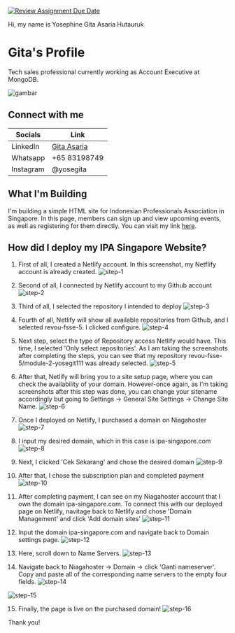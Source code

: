 [![Review Assignment Due Date](https://classroom.github.com/assets/deadline-readme-button-22041afd0340ce965d47ae6ef1cefeee28c7c493a6346c4f15d667ab976d596c.svg)](https://classroom.github.com/a/cvSOEAVD)

Hi, my name is Yosephine Gita Asaria Hutauruk

# Gita's Profile
Tech sales professional currently working as Account Executive at MongoDB.

![gambar](./assets/gita.webp)

## Connect with me
|Socials   |Link   |
|-------|------------|
|LinkedIn   |[Gita Asaria](https://sg.linkedin.com/in/gita-asaria)     | 
|Whatsapp  |+65 83198749     | 
|Instagram   |@yosegita     | 

## What I'm Building
I'm building a simple HTML site for Indonesian Professionals Association in Singapore. In this page, members can sign up and view upcoming events, as well as registering for them directly. You can visit my link [here](http://ipa-singapore.com).

## How did I deploy my IPA Singapore Website?
1. First of all, I created a Netlify account. In this screenshot, my Netflify account is already created.
![step-1](./assets/step-1.png)
2. Second of all, I connected by Netlify account to my Github account
![step-2](./assets/step-2.png)
3. Third of all, I selected the repository I intended to deploy
![step-3](./assets/step-3.png)
4. Fourth of all, Netlify will show all available repositories from Github, and I selected revou-fsse-5. I clicked configure.
![step-4](./assets/step-4.png)

5. Next step, select the type of Repository access Netlify would have. This time, I selected 'Only select repositories'. As I am taking the screenshots after completing the steps, you can see that my repository revou-fsse-5/module-2-yosegit111 was already selected.
![step-5](./assets/step-5.png)

6. After that, Netlify will bring you to a site setup page, where you can check the availability of your domain. However-once again, as I'm taking screenshots after this step was done, you can change your sitename accordingly but going to Settings -> General Site Settings -> Change Site Name.
![step-6](./assets/step-6.png)

7. Once I deployed on Netlify, I purchased a domain on Niagahoster 
![step-7](./assets/step-7.png)

8. I input my desired domain, which in this case is ipa-singapore.com
![step-8](./assets/step-8.png)

9. Next, I clicked 'Cek Sekarang' and chose the desired domain
![step-9](./assets/step-9.png)

10. After that, I chose the subscription plan and completed payment
![step-10](./assets/step-10.png)

11. After completing payment, I can see on my Niagahoster account that I own the domain ipa-singapore.com. To connect this with our deployed page on Netlify, navitage back to Netlify and chose 'Domain Management' and click 'Add domain sites'
![step-11](./assets/step-11.png)

12. Input the domain ipa-singapore.com and navigate back to Domain settings page.
![step-12](./assets/step-12.png)

13. Here, scroll down to Name Servers. 
![step-13](./assets/step-13.png)

14. Navigate back to Niagahoster -> Domain -> click 'Ganti nameserver'. Copy and paste all of the corresponding name servers to the empty four fields.
![step-14](./assets/step-14.png)

![step-15](./assets/step-15.png)

15. Finally, the page is live on the purchased domain!
![step-16](./assets/step-16.png)

Thank you!